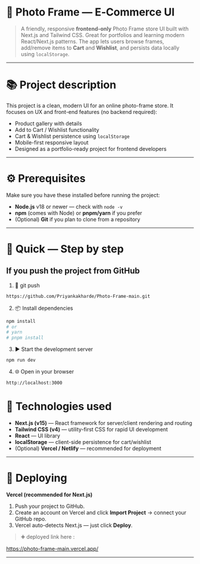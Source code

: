 

# 📸 Photo Frame — E‑Commerce UI

> A friendly, responsive **frontend-only** Photo Frame store UI built with Next.js and Tailwind CSS. Great for portfolios and learning modern React/Next.js patterns. The app lets users browse frames, add/remove items to **Cart** and **Wishlist**, and persists data locally using `localStorage`.

---

# 📚 Project description

This project is a clean, modern UI for an online photo-frame store. It focuses on UX and front-end features (no backend required):

* Product gallery with details
* Add to Cart / Wishlist functionality
* Cart & Wishlist persistence using `localStorage`
* Mobile-first responsive layout
* Designed as a portfolio-ready project for frontend developers

---

# ⚙️ Prerequisites

Make sure you have these installed before running the project:

* **Node.js** v18 or newer — check with `node -v`
* **npm** (comes with Node) or **pnpm/yarn** if you prefer
* (Optional) **Git** if you plan to clone from a repository

---

# 🚀 Quick — Step by step 

##  If you push the project from GitHub

1. 🔁 git push

```bash
https://github.com/Priyankakharde/Photo-Frame-main.git
```

2. 📦 Install dependencies

```bash
npm install
# or
# yarn
# pnpm install
```

3. ▶️ Start the development server

```bash
npm run dev
```

4. 🌐 Open in your browser

```
http://localhost:3000
```


# 🧩 Technologies used

* **Next.js (v15)** — React framework for server/client rendering and routing
* **Tailwind CSS (v4)** — utility-first CSS for rapid UI development
* **React** — UI library
* **localStorage** — client-side persistence for cart/wishlist
* (Optional) **Vercel / Netlify** — recommended for deployment

---

# 🚢 Deploying 

**Vercel (recommended for Next.js)**

1. Push your project to GitHub.
2. Create an account on Vercel and click **Import Project** → connect your GitHub repo.
3. Vercel auto-detects Next.js — just click **Deploy**.

> ➕ deployed link here :

https://photo-frame-main.vercel.app/

---

